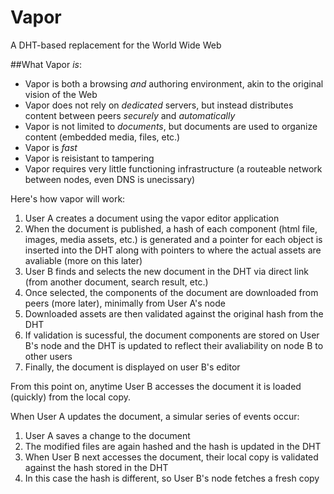 Vapor
=====

A DHT-based replacement for the World Wide Web

##What Vapor *is*:

*  Vapor is both a browsing *and* authoring environment, akin to the original vision of the Web
*  Vapor does not rely on *dedicated* servers, but instead distributes content between peers *securely* and *automatically*
*  Vapor is not limited to *documents*, but documents are used to organize content (embedded media, files, etc.)
*  Vapor is *fast*
*  Vapor is reisistant to tampering
*  Vapor requires very little functioning infrastructure (a routeable network between nodes, even DNS is unecissary)

Here's how vapor will work:

1.  User A creates a document using the vapor editor application
2.  When the document is published, a hash of each component (html file, images, media assets, etc.) is generated and a pointer for each object is inserted into the DHT along with pointers to where the actual assets are avaliable (more on this later)
3.  User B finds and selects the new document in the DHT via direct link (from another document, search result, etc.)
4.  Once selected, the components of the document are downloaded from peers (more later), minimally from User A's node
5.  Downloaded assets are then validated against the original hash from the DHT
6.  If validation is sucessful, the document components are stored on User B's node and the DHT is updated to reflect their avaliability on node B to other users
7.  Finally, the document is displayed on user B's editor

From this point on, anytime User B accesses the document it is loaded (quickly) from the local copy.

When User A updates the document, a simular series of events occur:

1.  User A saves a change to the document
2.  The modified files are again hashed and the hash is updated in the DHT
3.  When User B next accesses the document, their local copy is validated against the hash stored in the DHT
4.  In this case the hash is different, so User B's node fetches a fresh copy